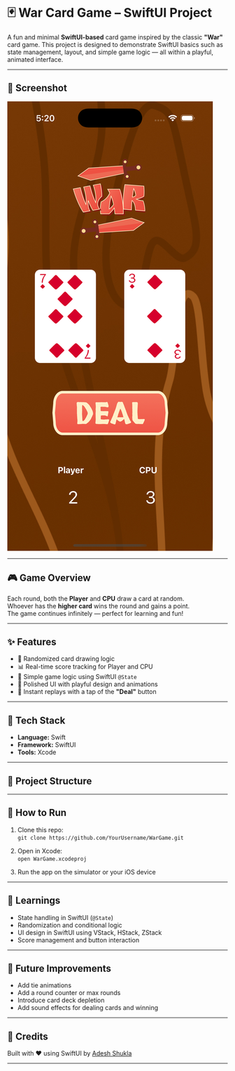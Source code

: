 # 🃏 War Card Game – SwiftUI Project

A fun and minimal **SwiftUI-based** card game inspired by the classic **"War"** card game. This project is designed to demonstrate SwiftUI basics such as state management, layout, and simple game logic — all within a playful, animated interface.

---

## 📱 Screenshot

![Gameplay Screenshot](https://github.com/Adesh2204/WarCard_Game/blob/53f4b65c9d5d63d7b91573a6abaa9e95f1fa0874/WarCardGame.png)

---

## 🎮 Game Overview

Each round, both the **Player** and **CPU** draw a card at random.  
Whoever has the **higher card** wins the round and gains a point.  
The game continues infinitely — perfect for learning and fun!

---

## ✨ Features

- 🎴 Randomized card drawing logic
- 📊 Real-time score tracking for Player and CPU
- 🧠 Simple game logic using SwiftUI `@State`
- 🎨 Polished UI with playful design and animations
- 🔁 Instant replays with a tap of the **"Deal"** button

---

## 🚀 Tech Stack

- **Language:** Swift
- **Framework:** SwiftUI
- **Tools:** Xcode

---

## 📂 Project Structure

---

## 🔧 How to Run

1. Clone this repo:  
   `git clone https://github.com/YourUsername/WarGame.git`

2. Open in Xcode:  
   `open WarGame.xcodeproj`

3. Run the app on the simulator or your iOS device

---

## 🧠 Learnings

- State handling in SwiftUI (`@State`)
- Randomization and conditional logic
- UI design in SwiftUI using VStack, HStack, ZStack
- Score management and button interaction

---

## 📌 Future Improvements

- Add tie animations
- Add a round counter or max rounds
- Introduce card deck depletion
- Add sound effects for dealing cards and winning

---

## 🙌 Credits

Built with ❤️ using SwiftUI by [Adesh Shukla](https://github.com/Adesh2204)

---

